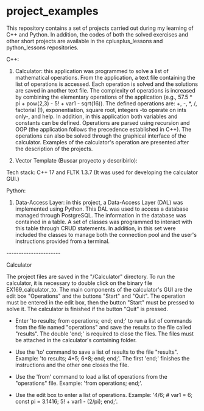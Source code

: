 # project_examples

This repository contains a set of projects carried out during my learning of C++ and Python. In addition, the codes of both the solved exercises and other short projects are available in the cplusplus_lessons and python_lessons repositories.

C++:

1. Calculator: this application was programmed to solve a list of mathematical operations. From the application, a text file containing the list of operations is accessed. Each operation is solved and the solutions are saved in another text file. The complexity of operations is increased by combining the elementary operations of the application (e.g., 57.5 * pi + pow(2,3) - 5! + var1 - sqrt(16)). The defined operations are: +, -, *, /, factorial (!), exponentiation, square root, integers -to operate on ints only-, and help. In addition, in this application both variables and constants can be defined. Operations are parsed using recursion and OOP (the application follows the precedence established in C++). The operations can also be solved through the graphical interface of the calculator. Examples of the calculator's operation are presented after the description of the projects.

2. Vector Template (Buscar proyecto y describirlo): 


Tech stack: C++ 17 and FLTK 1.3.7 (It was used for developing the calculator GUI.)


Python:

1. Data-Access Layer: in this project, a Data-Access Layer (DAL) was implemented using Python. This DAL was used to access a database managed through PostgreSQL. The information in the database was contained in a table. A set of classes was programmed to interact with this table through CRUD statements. In addition, in this set were included the classes to manage both the connection pool and the user's instructions provided from a terminal.


-*-*-*-*-*-*-*-*-*-*-*-*-*-*-*-*-*-*-*-*-*-*

Calculator

The project files are saved in the "/Calculator" directory. To run the calculator, it is necessary to double click on the binary file EX169_calculator_to. The main components of the calculator's GUI are the edit box "Operations" and the buttons "Start" and "Quit". The operation must be entered in the edit box, then the button "Start" must be pressed to solve it. The calculator is finished if the button "Quit" is pressed.

- Enter 'to results; from operations; end; end;' to run a list of commands from the file named "operations" and save the results to the file called "results". The double 'end;' is required to close the files. The files must be attached in the calculator's containing folder.

- Use the 'to' command to save a list of results to the file "results". Example: 'to results; 4+5; 6*8; end; end;'. The first 'end;' finishes the instructions and the other one closes the file.

- Use the 'from' command to load a list of operations from the "operations" file. Example: 'from operations; end;'.

- Use the edit box to enter a list of operations. Example: '4/6; # var1 = 6; const pi = 3.1416; 5! + var1 - (2/pi); end;'.

